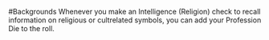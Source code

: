 #Backgrounds
Whenever you make an Intelligence (Religion) check to recall information on religious or cultrelated symbols, you can add your Profession Die to the roll.